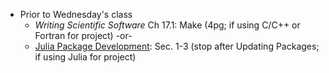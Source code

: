 - Prior to Wednesday's class
   + _Writing Scientific Software_ Ch 17.1: Make (4pg; if using C/C++ or Fortran for project) -or-
   + [Julia Package Development](https://pkgdocs.julialang.org/v1/managing-packages/): Sec. 1-3 (stop after Updating Packages; if using Julia for project)
